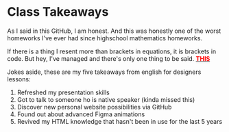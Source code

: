 # Class Takeaways

As I said in this GitHub, I am honest. And this was honestly one of the worst homeworks I've ever had since highschool mathematics homeworks.

If there is a thing I resent more than brackets in equations, it is brackets in code. But hey, I've managed and there's only one thing to be said. <a href="https://www.youtube.com/watch?v=8F2s8ivKXNY&ab_channel=OliverTree"><font color="FF0000"><b>THIS</b></font></a>

Jokes aside, these are my five takeaways from english for designers lessons:
1. Refreshed my presentation skills
2. Got to talk to someone ho is native speaker (kinda missed this)
3. Discover new personal website possibilities via GitHub
4. Found out about advanced Figma animations 
5. Revived my HTML knowledge that hasn't been in use for the last 5 years
